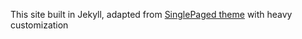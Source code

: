 This site built in Jekyll, adapted from [SinglePaged theme](https://github.com/t413/SinglePaged) with heavy customization
